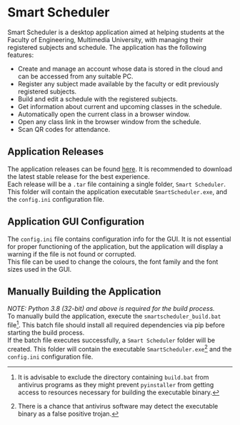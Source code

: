 # Smart Scheduler
Smart Scheduler is a desktop application aimed at helping students at the Faculty of Engineering, Multimedia University,
 with managing their registered subjects and schedule. The application has the following features: <br />
 - Create and manage an account whose data is stored in the cloud and can be accessed from any suitable PC.
 - Register any subject made available by the faculty or edit previously registered subjects.
 - Build and edit a schedule with the registered subjects.
 - Get information about current and upcoming classes in the schedule.
 - Automatically open the current class in a browser window.
 - Open any class link in the browser window from the schedule.
 - Scan QR codes for attendance.
## Application Releases
The application releases can be found [here](https://github.com/Saurya0401/Smart-Scheduler/releases). It is recommended to download the latest stable release for the best experience. <br />
Each release will be a `.tar` file containing a single folder, `Smart Scheduler`. This folder will contain the 
application executable `SmartScheduler.exe`, and the `config.ini` configuration file.
## Application GUI Configuration
The `config.ini` file contains configuration info for the GUI. It is not essential for proper functioning of the application, but the application will display a warning if the file is not found or corrupted. <br /> 
This file can be used to change the colours, the font family and the font sizes used in the GUI. 
## Manually Building the Application
*NOTE: Python 3.8 (32-bit) and above is required for the build process.* <br />
To manually build the application, execute the `smartscheduler_build.bat` file[^1].
This batch file should install all required dependencies via pip before starting the build process. <br />
If the batch file executes successfully, a `Smart Scheduler` folder will be created. This folder will contain the executable `SmartScheduler.exe`[^2] and the `config.ini` configuration file. <br />

[^1]:  It is advisable to exclude the directory containing `build.bat` from antivirus programs as they might prevent 
`pyinstaller` from getting access to resources necessary for building the executable binary.
[^2]:  There is a chance that antivirus software may detect the executable binary as a false positive trojan.

